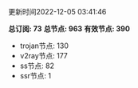 更新时间2022-12-05 03:41:46

**总订阅: 73**
**总节点: 963**
**有效节点: 390**
- trojan节点: 130
- v2ray节点: 177
- ss节点: 82
- ssr节点: 1
